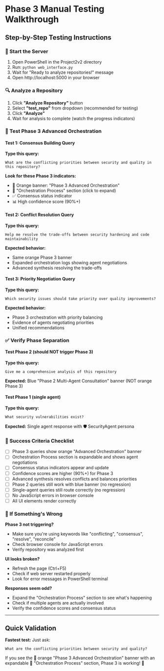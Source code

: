 # Phase 3 Manual Testing Walkthrough

## Step-by-Step Testing Instructions

### 🚀 Start the Server
1. Open PowerShell in the Project2v2 directory
2. Run: `python web_interface.py`
3. Wait for "Ready to analyze repositories!" message
4. Open http://localhost:5000 in your browser

### 🔍 Analyze a Repository
1. Click **"Analyze Repository"** button
2. Select **"test_repo"** from dropdown (recommended for testing)
3. Click **"Analyze"** 
4. Wait for analysis to complete (watch the progress indicators)

### 🧪 Test Phase 3 Advanced Orchestration

#### Test 1: Consensus Building Query
**Type this query:**
```
What are the conflicting priorities between security and quality in this repository?
```

**Look for these Phase 3 indicators:**
- 🚀 Orange banner: "Phase 3 Advanced Orchestration"
- 🔄 "Orchestration Process" section (click to expand)
- ✅ Consensus status indicator
- 📊 High confidence score (90%+)

#### Test 2: Conflict Resolution Query  
**Type this query:**
```
Help me resolve the trade-offs between security hardening and code maintainability
```

**Expected behavior:**
- Same orange Phase 3 banner
- Expanded orchestration logs showing agent negotiations
- Advanced synthesis resolving the trade-offs

#### Test 3: Priority Negotiation Query
**Type this query:**
```
Which security issues should take priority over quality improvements?
```

**Expected behavior:**
- Phase 3 orchestration with priority balancing
- Evidence of agents negotiating priorities
- Unified recommendations

### ✅ Verify Phase Separation

#### Test Phase 2 (should NOT trigger Phase 3)
**Type this query:**
```
Give me a comprehensive analysis of this repository
```

**Expected:** Blue "Phase 2 Multi-Agent Consultation" banner (NOT orange Phase 3)

#### Test Phase 1 (single agent)
**Type this query:**
```
What security vulnerabilities exist?
```

**Expected:** Single agent response with 🛡️ SecurityAgent persona

### 🎯 Success Criteria Checklist

- [ ] Phase 3 queries show orange "Advanced Orchestration" banner
- [ ] Orchestration Process section is expandable and shows agent negotiations
- [ ] Consensus status indicators appear and update
- [ ] Confidence scores are higher (90%+) for Phase 3
- [ ] Advanced synthesis resolves conflicts and balances priorities
- [ ] Phase 2 queries still work with blue banner (no regression)
- [ ] Single-agent queries still route correctly (no regression)
- [ ] No JavaScript errors in browser console
- [ ] All UI elements render correctly

### 🚨 If Something's Wrong

**Phase 3 not triggering?**
- Make sure you're using keywords like "conflicting", "consensus", "resolve", "reconcile"
- Check browser console for JavaScript errors
- Verify repository was analyzed first

**UI looks broken?**
- Refresh the page (Ctrl+F5)
- Check if web server restarted properly
- Look for error messages in PowerShell terminal

**Responses seem odd?**  
- Expand the "Orchestration Process" section to see what's happening
- Check if multiple agents are actually involved
- Verify the confidence scores and consensus status

---

## Quick Validation

**Fastest test:** Just ask:
```
What are the conflicting priorities between security and quality?
```

If you see the 🚀 orange "Phase 3 Advanced Orchestration" banner with an expandable 🔄 "Orchestration Process" section, Phase 3 is working! 🎉